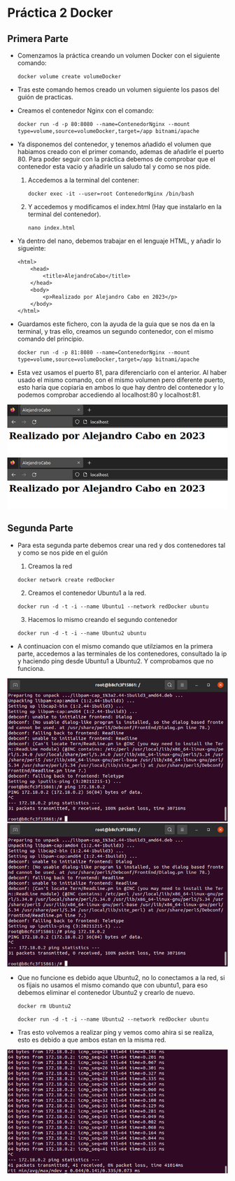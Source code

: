 # Práctica 2 Docker

## Primera Parte
- Comenzamos la práctica creando un volumen Docker con el siguiente comando:
    
    ```
    docker volume create volumeDocker
    ```

- Tras este comando hemos creado un volumen siguiente los pasos del guión de practicas.
- Creamos el contenedor Nginx con el comando:

    ```
    docker run -d -p 80:8080 --name=ContenedorNginx --mount type=volume,source=volumeDocker,target=/app bitnami/apache
    ```

- Ya disponemos del contenedor, y tenemos añadido el volumen que habiamos creado con el primer comando, ademas de añadirle el puerto 80.
Para poder seguir con la práctica debemos de comprobar que el contenedor esta vacio y añadirle un saludo tal y como se nos pide.

    1. Accedemos a la terminal del contener:

        ```
        docker exec -it --user=root ContenedorNginx /bin/bash
        ```

    2. Y accedemos y modificamos el index.html (Hay que instalarlo en la terminal del contenedor).

        ```
        nano index.html
        ```

- Ya dentro del nano, debemos trabajar en el lenguaje HTML, y añadir lo sigueinte:

    ```
    <html>
        <head>
            <title>AlejandroCabo</title>
        </head>
        <body>
            <p>Realizado por Alejandro Cabo en 2023</p>
        </body>
    </html>
    ```

- Guardamos este fichero, con la ayuda de la guia que se nos da en la terminal, y tras ello, creamos un segundo contenedor, con el mismo comando del principio.

     ```
    docker run -d -p 81:8080 --name=ContenedorNginx --mount type=volume,source=volumeDocker,target=/app bitnami/apache
    ```

- Esta vez usamos el puerto 81, para diferenciarlo con el anterior. Al haber usado el mismo comando, con el mismo volumen pero diferente puerto, esto haria que copiaria en ambos lo que hay dentro del contenedor y lo podemos comprobar accediendo al localhost:80 y localhost:81.

![Image text](https://github.com/AlexCaboVaz/iiss-docker/blob/main/Docker2/Captura%20desde%202023-05-21%2010-51-37.png)
![Image text](https://github.com/AlexCaboVaz/iiss-docker/blob/main/Docker2/Captura%20desde%202023-05-21%2010-51-37.png)

## Segunda Parte

- Para esta segunda parte debemos crear una red y dos contenedores tal y como se nos pide en el guión

    1. Creamos la red

    ```
    docker network create redDocker
    ```

    2. Creamos el contenedor Ubuntu1 a la red.

    ```
    docker run -d -t -i --name Ubuntu1 --network redDocker ubuntu
    ```

    3. Hacemos lo mismo creando el segundo contenedor

    ```
    docker run -d -t -i --name Ubuntu2 ubuntu
    ```

- A continuacion con el mismo comando que utilziamos en la primera parte, accedemos a las terminales de los contenedores, consultado la ip y haciendo ping desde Ubuntu1 a Ubuntu2. Y comprobamos que no funciona.

![Image text](https://github.com/AlexCaboVaz/iiss-docker/blob/main/Docker2/Parte2_pregunta1.png)
![Image text](Docker2/noping.png)

- Que no funcione es debido aque Ubuntu2, no lo conectamos a la red, si os fijais no usamos el mismo comando que con ubuntu1, para eso debemos eliminar el contenedor Ubuntu2 y crearlo de nuevo.

    ```
    docker rm Ubuntu2
    ```

    ```
    docker run -d -t -i --name Ubuntu2 --network redDocker ubuntu
    ```

- Tras esto volvemos a realizar ping y vemos como ahira si se realiza, esto es debido a que ambos estan en la misma red.

![Image text](https://github.com/AlexCaboVaz/iiss-docker/blob/main/Docker2/ping.png)
